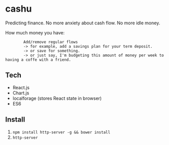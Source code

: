 cashu
=====

Predicting finance. No more anxiety about cash flow. No more idle money.

How much money you have:

	  		Add/remove regular flows
	  		-> for example, add a savings plan for your term deposit.
	  		-> or save for something.
	  		-> or just say, I'm budgeting this amount of money per week to having a coffe with a friend.


## Tech
 - React.js
 - Chart.js
 - localforage (stores React state in browser)
 - ES6

## Install
 1. `npm install http-server -g && bower install`
 2. `http-server`